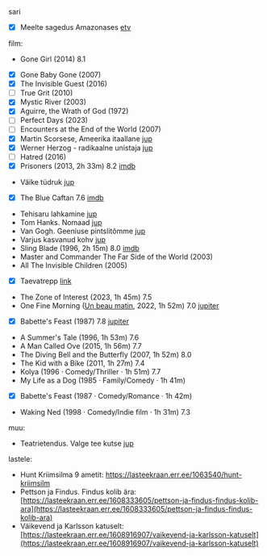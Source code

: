 
sari
- [x] Meelte sagedus Amazonases [etv](https://jupiter.err.ee/1098214/meelte-sagedus-amazonases)

film:
- Gone Girl (2014) 8.1
- [x] Gone Baby Gone (2007)
- [x] The Invisible Guest (2016)
- [ ] True Grit (2010)
- [x] Mystic River (2003)
- [x] Aguirre, the Wrath of God (1972)
- [ ] Perfect Days (2023)
- [ ] Encounters at the End of the World (2007)
- [x] Martin Scorsese, Ameerika itaallane [jup](https://jupiter.err.ee/1609261427/martin-scorsese-ameerika-itaallane)
- [x] Werner Herzog - radikaalne unistaja [jup](https://jupiter.err.ee/1609268147/werner-herzog-radikaalne-unistaja)
- [ ] Hatred (2016)
- [x] Prisoners (2013, 2h 33m) 8.2 [imdb](https://www.imdb.com/title/tt1392214/)
- Väike tüdruk [jup](https://jupiter.err.ee/1608550393/vaike-tudruk) 
- [x] The Blue Caftan 7.6 [imdb](https://www.imdb.com/title/tt17679584/?ref_=tt_sims_tt_t_2)
- Tehisaru lahkamine [jup](https://jupiter.err.ee/1609294583/tehisaru-lahkamine)
- Tom Hanks. Nomaad [jup](https://jupiter.err.ee/1609264499/tom-hanks-nomaad)
- Van Gogh. Geeniuse pintslitõmme [jup](https://jupiter.err.ee/1609141970/van-gogh-geeniuse-pintslitomme)
- Varjus kasvanud kohv [jup](https://jupiter.err.ee/1608381272/varjus-kasvanud-kohv)
- Sling Blade (1996, 2h 15m) 8.0 [imdb](https://www.imdb.com/title/tt0117666/)
- Master and Commander The Far Side of the World (2003)
- All The Invisible Children (2005)
- [x] Taevatrepp [link](https://etv.err.ee/1609282241/taevatrepp)
- The Zone of Interest (2023, 1h 45m) 7.5
- One Fine Morning ([Un beau matin](https://www.imdb.com/title/tt13482828/), 2022, 1h 52m) 7.0  [jupiter](https://jupiter.err.ee/1609275194/uks-ilus-hommik)
- [x] Babette's Feast (1987) 7.8 [jupiter](https://jupiter.err.ee/1608895877/babette-i-pidusook)
- A Summer's Tale (1996, 1h 53m) 7.6
- A Man Called Ove (2015, 1h 56m) 7.7
- The Diving Bell and the Butterfly (2007, 1h 52m) 8.0
- The Kid with a Bike (2011, 1h 27m) 7.4
- Kolya (1996 ‧ Comedy/Thriller ‧ 1h 51m) 7.7
- My Life as a Dog (1985 ‧ Family/Comedy ‧ 1h 41m)
- [x] Babette's Feast (1987 ‧ Comedy/Romance ‧ 1h 42m)
- Waking Ned (1998 ‧ Comedy/Indie film ‧ 1h 31m) 7.3

muu:
- Teatrietendus. Valge tee kutse [jup](https://jupiter.err.ee/1608097507/teatrietendus-valge-tee-kutse)

lastele:
- Hunt Kriimsilma 9 ametit: https://lasteekraan.err.ee/1063540/hunt-kriimsilm
- Pettson ja Findus. Findus kolib ära: [https://lasteekraan.err.ee/1608333605/pettson-ja-findus-findus-kolib-ara](https://lasteekraan.err.ee/1608333605/pettson-ja-findus-findus-kolib-ara)
- Väikevend ja Karlsson katuselt: [https://lasteekraan.err.ee/1608916907/vaikevend-ja-karlsson-katuselt](https://lasteekraan.err.ee/1608916907/vaikevend-ja-karlsson-katuselt)

